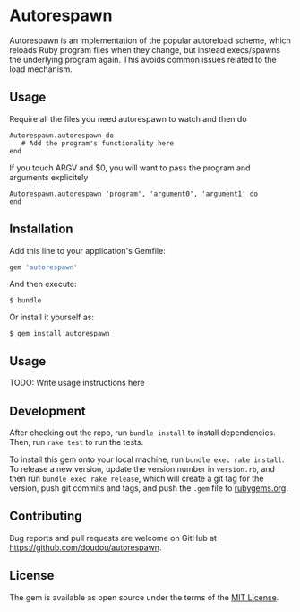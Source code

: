 # Autorespawn

Autorespawn is an implementation of the popular autoreload scheme, which reloads
Ruby program files when they change, but instead execs/spawns the underlying
program again. This avoids common issues related to the load mechanism.

## Usage

Require all the files you need autorespawn to watch and then do

~~~
Autorespawn.autorespawn do
   # Add the program's functionality here
end
~~~

If you touch ARGV and $0, you will want to pass the program and arguments
explicitely

~~~
Autorespawn.autorespawn 'program', 'argument0', 'argument1' do
end
~~~

## Installation

Add this line to your application's Gemfile:

```ruby
gem 'autorespawn'
```

And then execute:

    $ bundle

Or install it yourself as:

    $ gem install autorespawn

## Usage

TODO: Write usage instructions here

## Development

After checking out the repo, run `bundle install` to install dependencies. Then, run `rake test` to run the tests.

To install this gem onto your local machine, run `bundle exec rake install`. To release a new version, update the version number in `version.rb`, and then run `bundle exec rake release`, which will create a git tag for the version, push git commits and tags, and push the `.gem` file to [rubygems.org](https://rubygems.org).

## Contributing

Bug reports and pull requests are welcome on GitHub at https://github.com/doudou/autorespawn.


## License

The gem is available as open source under the terms of the [MIT License](http://opensource.org/licenses/MIT).

